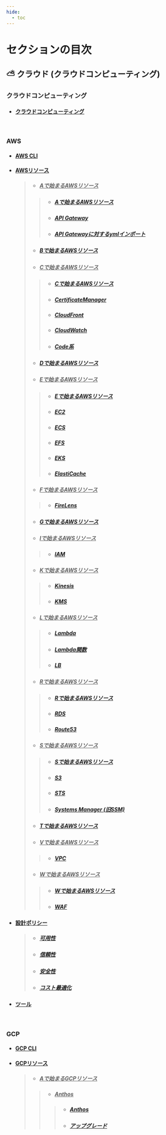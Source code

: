 ```yaml
---
hide:
  - toc
---
```


# セクションの目次

## ⛅ クラウド (クラウドコンピューティング) 

### クラウドコンピューティング

* #### [︎クラウドコンピューティング](https://hiroki-it.github.io/tech-notebook/cloud_computing/cloud_computing.html)

<br>

### AWS

* #### [︎AWS CLI](https://hiroki-it.github.io/tech-notebook/cloud_computing/cloud_computing_aws_cli.html)
* #### <u>AWSリソース</u>
  > * ##### <u>︎Aで始まるAWSリソース</u>
  > > * ##### [︎Aで始まるAWSリソース](https://hiroki-it.github.io/tech-notebook/cloud_computing/cloud_computing_aws_resource_a.html)
  > > * ##### [︎API Gateway](https://hiroki-it.github.io/tech-notebook/cloud_computing/cloud_computing_aws_resource_a_api_gateway.html)
  > > * ##### [︎API Gatewayに対するymlインポート](https://hiroki-it.github.io/tech-notebook/cloud_computing/cloud_computing_aws_resource_a_api_gateway_import.html)
  > * ##### [Bで始まるAWSリソース](https://hiroki-it.github.io/tech-notebook/cloud_computing/cloud_computing_aws_resource_b.html)
  > * ##### <u>︎Cで始まるAWSリソース</u>
  > > * ##### [︎Cで始まるAWSリソース](https://hiroki-it.github.io/tech-notebook/cloud_computing/cloud_computing_aws_resource_c.html)
  > > * ##### [CertificateManager](https://hiroki-it.github.io/tech-notebook/cloud_computing/cloud_computing_aws_resource_c_certificate_manager.html)
  > > * ##### [CloudFront](https://hiroki-it.github.io/tech-notebook/cloud_computing/cloud_computing_aws_resource_c_cloudfront.html)
  > > * ##### [CloudWatch](https://hiroki-it.github.io/tech-notebook/cloud_computing/cloud_computing_aws_resource_c_cloudwatch.html)
  > > * ##### [Code系](https://hiroki-it.github.io/tech-notebook/cloud_computing/cloud_computing_aws_resource_c_code.html)
  > * ##### [Dで始まるAWSリソース︎](https://hiroki-it.github.io/tech-notebook/cloud_computing/cloud_computing_aws_resource_d.html)
  > * ##### <u>︎Eで始まるAWSリソース</u>
  > > * ##### [︎Eで始まるAWSリソース](https://hiroki-it.github.io/tech-notebook/cloud_computing/cloud_computing_aws_resource_e.html)
  > > * ##### [︎EC2](https://hiroki-it.github.io/tech-notebook/cloud_computing/cloud_computing_aws_resource_e_ec2.html)
  > > * ##### [︎ECS](https://hiroki-it.github.io/tech-notebook/cloud_computing/cloud_computing_aws_resource_e_ecs.html)
  > > * ##### [︎EFS](https://hiroki-it.github.io/tech-notebook/cloud_computing/cloud_computing_aws_resource_e_efs.html)
  > > * ##### [︎EKS](https://hiroki-it.github.io/tech-notebook/cloud_computing/cloud_computing_aws_resource_e_eks.html)
  > > * ##### [︎ElastiCache](https://hiroki-it.github.io/tech-notebook/cloud_computing/cloud_computing_aws_resource_e_elasticache.html)
  > * ##### <u>︎Fで始まるAWSリソース</u>
  > > * ##### [FireLens](https://hiroki-it.github.io/tech-notebook/cloud_computing/cloud_computing_aws_resource_f_firelens.html)
  > * ##### [︎Gで始まるAWSリソース](https://hiroki-it.github.io/tech-notebook/cloud_computing/cloud_computing_aws_resource_g.html)
  > * ##### ︎<u>Iで始まるAWSリソース</u>
  > > * ##### [IAM](https://hiroki-it.github.io/tech-notebook/cloud_computing/cloud_computing_aws_resource_i_iam.html)
  > * ##### <u>︎Kで始まるAWSリソース</u>
  > > * ##### [Kinesis](https://hiroki-it.github.io/tech-notebook/cloud_computing/cloud_computing_aws_resource_k_kinesis.html)
  > > * ##### [KMS](https://hiroki-it.github.io/tech-notebook/cloud_computing/cloud_computing_aws_resource_k_kms.html)
  > * ##### <u>︎Lで始まるAWSリソース</u>
  > > * ##### [︎Lambda](https://hiroki-it.github.io/tech-notebook/cloud_computing/cloud_computing_aws_resource_l_lambda.html)
  > > * ##### [︎Lambda関数](https://hiroki-it.github.io/tech-notebook/cloud_computing/cloud_computing_aws_resource_l_lambda_function.html)
  > > * ##### [LB](https://hiroki-it.github.io/tech-notebook/cloud_computing/cloud_computing_aws_resource_l_lb.html)
  > * ##### <u>︎Rで始まるAWSリソース</u>
  > > * ##### [︎Rで始まるAWSリソース](https://hiroki-it.github.io/tech-notebook/cloud_computing/cloud_computing_aws_resource_r.html)
  > > * ##### [RDS](https://hiroki-it.github.io/tech-notebook/cloud_computing/cloud_computing_aws_resource_r_rds.html)
  > > * ##### [Route53](https://hiroki-it.github.io/tech-notebook/cloud_computing/cloud_computing_aws_resource_r_route53.html)
  > * ##### <u>︎Sで始まるAWSリソース</u>
  > > * ##### [︎Sで始まるAWSリソース](https://hiroki-it.github.io/tech-notebook/cloud_computing/cloud_computing_aws_resource_s.html)
  > > * ##### [S3](https://hiroki-it.github.io/tech-notebook/cloud_computing/cloud_computing_aws_resource_s_s3.html)
  > > * ##### [STS](https://hiroki-it.github.io/tech-notebook/cloud_computing/cloud_computing_aws_resource_s_sts.html)
  > > * ##### [Systems Manager (旧SSM) ](https://hiroki-it.github.io/tech-notebook/cloud_computing/cloud_computing_aws_resource_s_systems_manager.html)
  > * ##### [︎Tで始まるAWSリソース](https://hiroki-it.github.io/tech-notebook/cloud_computing/cloud_computing_aws_resource_t.html)
  > * ##### <u>︎Vで始まるAWSリソース</u>
  > > * ##### [VPC](https://hiroki-it.github.io/tech-notebook/cloud_computing/cloud_computing_aws_resource_v_vpc.html)
  > * ##### <u>︎Wで始まるAWSリソース</u>
  > > * ##### [︎Wで始まるAWSリソース](https://hiroki-it.github.io/tech-notebook/cloud_computing/cloud_computing_aws_resource_w.html)
  > > * ##### [WAF](https://hiroki-it.github.io/tech-notebook/cloud_computing/cloud_computing_aws_resource_w_waf.html)
* #### <u>設計ポリシー</u>
  > * ##### [︎可用性](https://hiroki-it.github.io/tech-notebook/cloud_computing/cloud_computing_aws_policy_availability.html)
  > * ##### [︎信頼性](https://hiroki-it.github.io/tech-notebook/cloud_computing/cloud_computing_aws_policy_reliability.html)
  > * ##### [︎安全性](https://hiroki-it.github.io/tech-notebook/cloud_computing/cloud_computing_aws_policy_security.html)
  > * ##### [︎コスト最適化](https://hiroki-it.github.io/tech-notebook/cloud_computing/cloud_computing_aws_policy_cost_optimization.html)
* #### [︎ツール](https://hiroki-it.github.io/tech-notebook/cloud_computing/cloud_computing_aws_tools.html)

<br>

### GCP

* #### [︎GCP CLI](https://hiroki-it.github.io/tech-notebook/cloud_computing/cloud_computing_gcp_cli.html)
* #### <u>GCPリソース</u>
  > * ##### <u>︎Aで始まるGCPリソース</u>
  > > * ##### <u>Anthos</u>
  > > > * ##### [︎Anthos](https://hiroki-it.github.io/tech-notebook/cloud_computing/cloud_computing_gcp_resource_a_anthos.html)
  > > > * ##### [︎アップグレード](https://hiroki-it.github.io/tech-notebook/cloud_computing/cloud_computing_gcp_resource_a_anthos_upgrade.html)

<br>
